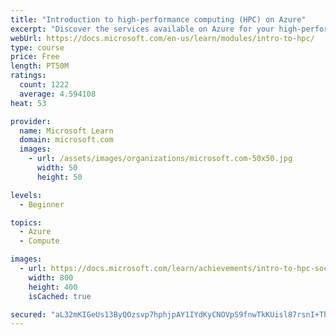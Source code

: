 ```yaml
---
title: "Introduction to high-performance computing (HPC) on Azure"
excerpt: "Discover the services available on Azure for your high-performance computing workloads."
webUrl: https://docs.microsoft.com/en-us/learn/modules/intro-to-hpc/
type: course
price: Free
length: PT50M
ratings:
  count: 1222
  average: 4.594108
heat: 53

provider:
  name: Microsoft Learn
  domain: microsoft.com
  images:
    - url: /assets/images/organizations/microsoft.com-50x50.jpg
      width: 50
      height: 50

levels:
  - Beginner

topics:
  - Azure
  - Compute

images:
  - url: https://docs.microsoft.com/learn/achievements/intro-to-hpc-social.png
    width: 800
    height: 400
    isCached: true

secured: "aL32mKIGeUs13ByQOzsvp7hphjpAY1IYdKyCNOVpS9fnwTkKUisl87rsnI+ThcVlmocbOJo5d/Qr5ciOkCMr5C3HwrwDQaIKz9ukCEkhZNp5nhCDc0Os2SBnBLszZzOPSpzXv2N90AehP4pEY5Q/2AvpawAtRowhgDreHKxKJeKznxaQZDZnPmnL2mzVmmIxgq0ca7I8IF9fzFNxFPMX+VnRdFuDf5k1ZyIe28BXB+eaDN6cXMOvYfU/l/nR5yqFGU9MBP1HV+7k9EX4bcxWNysJyWHElniLsS+UTWtpQF4rhnMqXt5z3lUtGTKrt1/IA8boNjJJsOV7qiWInObaSykeLm49t9iMYLsh6V8DGHWvRMChW7HC74RaCUcVqnJR1d48vHdkNRHVMu9ZKH2sAb1zoTqCMmEr6h25CdMX6oI=;1rr7YBuQNi1g5odfj9U//g=="
---
```


